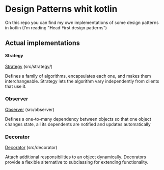 # Design Patterns whit kotlin

On this repo you can find my own implementations of some design patterns in kotlin
(I'm reading "Head First design patterns")

## Actual implementations 

#### Strategy
[Strategy](./src/strategy/) (src/strategy/)
 
Defines a family of algorithms, encapsulates each one, and
makes them interchangeable. Strategy lets the algorithm
vary independently from clients that use it.

### Observer
[Observer](./src/observer) (src/observer)

Defines a one-to-many dependency between objects so that one object
changes state, all its dependents are notified and updates 
automatically

### Decorator
[Decorator](./src/decorator) (src/decorator)

Attach additional responsibilities to an object dynamically.
Decorators provide a flexible alternative to subclassing for 
extending functionality.
